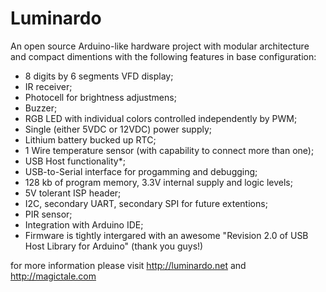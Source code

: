 Luminardo
=========

An open source Arduino-like hardware project with modular architecture and compact dimentions with the following features in base configuration:

- 8 digits by 6 segments VFD display;
- IR receiver;
- Photocell for brightness adjustmens;
- Buzzer;
- RGB LED with individual colors controlled independently by PWM;
- Single (either 5VDC or 12VDC) power supply;
- Lithium battery bucked up RTC;
- 1 Wire temperature sensor (with capability to connect more than one);
- USB Host functionality*;
- USB-to-Serial interface for progamming and debugging;
- 128 kb of program memory, 3.3V internal supply and logic levels;
- 5V tolerant ISP header; 
- I2C, secondary UART, secondary SPI for future extentions;
- PIR sensor;
- Integration with Arduino IDE;
- Firmware is tightly intergared with an awesome "Revision 2.0 of USB Host Library for Arduino" (thank you guys!)

for more information please visit http://luminardo.net and http://magictale.com
